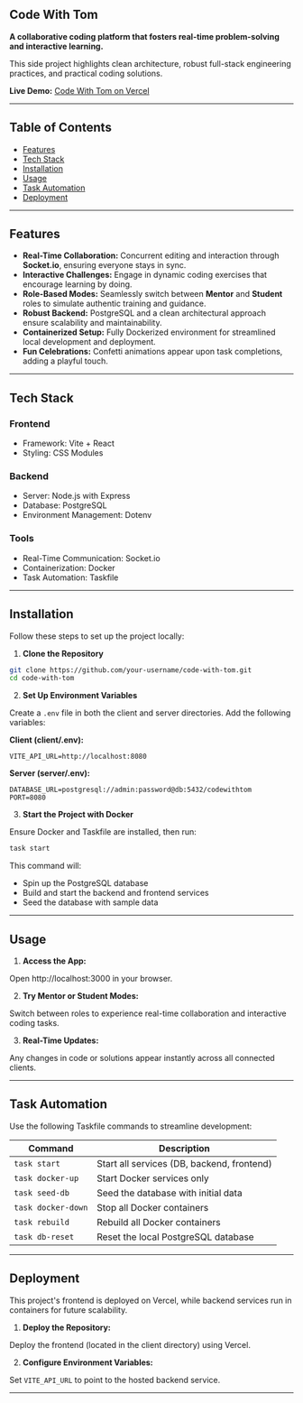 ## Code With Tom

**A collaborative coding platform that fosters real-time problem-solving and interactive learning.**

This side project highlights clean architecture, robust full-stack engineering practices, and practical coding solutions.

 **Live Demo:** [Code With Tom on Vercel](https://code-with-tom-deans-projects-729ccfbf.vercel.app/)

---

## Table of Contents

* [Features](#features)
* [Tech Stack](#tech-stack)
* [Installation](#installation)
* [Usage](#usage)
* [Task Automation](#task-automation)
* [Deployment](#deployment)

---

## Features

* **Real-Time Collaboration:** Concurrent editing and interaction through **Socket.io**, ensuring everyone stays in sync.
* **Interactive Challenges:** Engage in dynamic coding exercises that encourage learning by doing.
* **Role-Based Modes:** Seamlessly switch between **Mentor** and **Student** roles to simulate authentic training and guidance.
* **Robust Backend:** PostgreSQL and a clean architectural approach ensure scalability and maintainability.
* **Containerized Setup:** Fully Dockerized environment for streamlined local development and deployment.
* **Fun Celebrations:** Confetti animations  appear upon task completions, adding a playful touch.

---

## Tech Stack

### Frontend

* Framework: Vite + React
* Styling: CSS Modules

### Backend

* Server: Node.js with Express
* Database: PostgreSQL
* Environment Management: Dotenv

### Tools

* Real-Time Communication: Socket.io
* Containerization: Docker
* Task Automation: Taskfile

---

## Installation

Follow these steps to set up the project locally:

1. **Clone the Repository**

```bash
git clone https://github.com/your-username/code-with-tom.git
cd code-with-tom
```

2. **Set Up Environment Variables**

Create a `.env` file in both the client and server directories. Add the following variables:

**Client (client/.env):**

```
VITE_API_URL=http://localhost:8080
```

**Server (server/.env):**

```
DATABASE_URL=postgresql://admin:password@db:5432/codewithtom
PORT=8080
```

3. **Start the Project with Docker**

Ensure Docker and Taskfile are installed, then run:

```bash
task start
```

This command will:

* Spin up the PostgreSQL database
* Build and start the backend and frontend services
* Seed the database with sample data

---

## Usage

1. **Access the App:**

Open http://localhost:3000 in your browser.

2. **Try Mentor or Student Modes:**

Switch between roles to experience real-time collaboration and interactive coding tasks.

3. **Real-Time Updates:**

Any changes in code or solutions appear instantly across all connected clients.

---

## Task Automation

Use the following Taskfile commands to streamline development:

| Command | Description |
|---|---|
| `task start` | Start all services (DB, backend, frontend) |
| `task docker-up` | Start Docker services only |
| `task seed-db` | Seed the database with initial data |
| `task docker-down` | Stop all Docker containers |
| `task rebuild` | Rebuild all Docker containers |
| `task db-reset` | Reset the local PostgreSQL database |

---

## Deployment

This project's frontend is deployed on Vercel, while backend services run in containers for future scalability.

1. **Deploy the Repository:**

Deploy the frontend (located in the client directory) using Vercel.

2. **Configure Environment Variables:**

Set `VITE_API_URL` to point to the hosted backend service.

---



